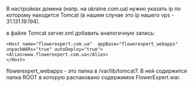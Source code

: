 В настройках домена (напр. на ukraine.com.ua) нужно указать ip по которому находится Tomcat (в нашем случае это ip нашего vps - 31.131.19.194).

в файле Tomcat server.xml добавить аналогичную запись:

    <Host name="flowerexpert.com.ua"  appBase="flowerexpert_webapps" unpackWARs="true" autoDeploy="true">
    <Alias>www.flowerexpert.com.ua</Alias>
    </Host>

flowerexpert_webapps - это папка в /var/lib/tomcat7. В ней содержится папка ROOT в которую распаковано содержимое FlowerExpert.war.
